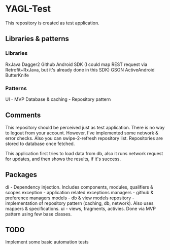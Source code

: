 # YAGL-Test

This repository is created as test application.

## Libraries & patterns

### Libraries

RxJava
Dagger2
Github Android SDK (I could map REST request via Retrofit+RxJava, but it's already done in this SDK)
GSON
ActiveAndroid
ButterKnife

### Patterns
UI - MVP
Database & caching - Repository pattern

## Comments

This repository should be perceived just as test application. There is no way to logout from your account. However, I've implemented some network & error checks.
Also you can swipe-2-refresh repository list. Repositories are stored to database once fetched. 

This application first tries to load data from db, also it runs network request for updates, and then shows the results, if it's success.

## Packages

di - Dependency injection. Includes components, modules, qualifiers & scopes
exception - application related exceptions
managers - github & preference managers
models - db & view models
repository - implementation of repository pattern (caching, db, network). Also uses mappers & specifications.
ui - views, fragments, activies. Done via MVP pattern using few base classes.


## TODO

Implement some basic automation tests
